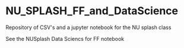 # NU_SPLASH_FF_and_DataScience

Repository of CSV's and a jupyter notebook for the NU splash class

See the NUSplash Data Sciencs for FF notebook
